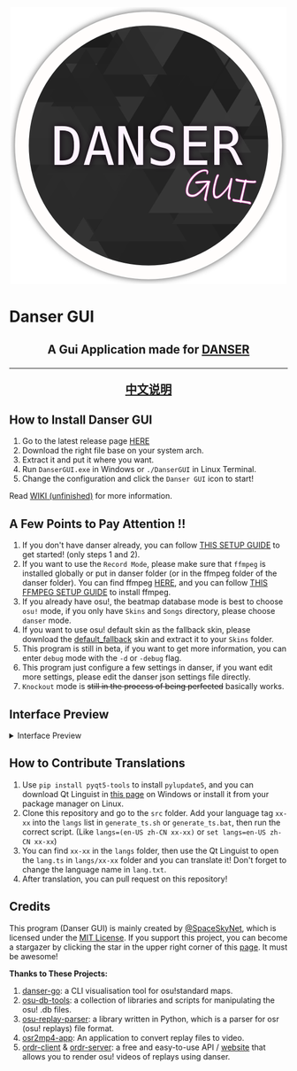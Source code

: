 <p align="center">
  <img width="500px" src="assets/danser-gui.png"/>
</p>

# Danser GUI

<h2 align="center">A Gui Application made for <a href="https://github.com/Wieku/danser-go">DANSER</a>
<hr>

[中文说明](README-zh.md)

## How to Install Danser GUI

1. Go to the latest release page [HERE](https://github.com/spaceskynet/danser-gui/releases/latest)
2. Download the right file base on your system arch.
3. Extract it and put it where you want.
4. Run `DanserGUI.exe` in Windows or `./DanserGUI` in Linux Terminal.
5. Change the configuration and click the `Danser GUI` icon to start!

Read [WIKI (unfinished)](https://github.com/spaceskynet/danser-gui/wiki) for more information.

## A Few Points to Pay Attention !!

1. If you don't have danser already, you can follow [THIS SETUP GUIDE](https://github.com/Wieku/danser-go/wiki/Setup-Guide) to get started! (only steps 1 and 2).
2. If you want to use the `Record Mode`, please make sure that `ffmpeg` is installed globally or put in danser folder (or in the ffmpeg folder of the danser folder). You can find ffmpeg [HERE](https://github.com/BtbN/FFmpeg-Builds/releases/), and you can follow [THIS FFMPEG SETUP GUIDE](https://github.com/Wieku/danser-go/wiki/FFmpeg) to install ffmpeg.
3. If you already have osu!, the beatmap database mode is best to choose `osu!` mode, if you only have `Skins` and `Songs` directory, please choose `danser` mode.
4. If you want to use osu! default skin as the fallback skin, please download the [default_fallback](https://github.com/spaceskynet/git-cloud/blob/master/osu!/Skins/default_fallback.osk) skin and extract it to your `Skins` folder.
5. This program is still in beta, if you want to get more information, you can enter `debug` mode with the `-d` or `-debug` flag.
6. This program just configure a few settings in danser, if you want edit more settings, please edit the danser json settings file directly.
7. `Knockout` mode is ~~still in the process of being perfected~~ basically works.

## Interface Preview

<details>
<summary>Interface Preview</summary>

![fig1](assets/fig1.png)

![fig2](assets/fig2.png)

![fig3](assets/fig3.png)

![fig4](assets/fig4.png)

![fig5](assets/fig5.png)

![fig6](assets/fig6.png)

![fig7](assets/fig7.png)

![fig8](assets/fig8.png)

![fig9](assets/fig9.png)

</details>

## How to Contribute Translations

1. Use `pip install pyqt5-tools` to install `pylupdate5`, and you can download Qt Linguist in [this page](https://download.qt.io/linguist_releases/) on Windows or install it from your package manager on Linux.
2. Clone this repository and go to the `src` folder. Add your language tag `xx-xx` into the `langs` list in `generate_ts.sh` or `generate_ts.bat`, then run the correct script. (Like `langs=(en-US zh-CN xx-xx)` or `set langs=en-US zh-CN xx-xx`)
3. You can find `xx-xx` in the `langs` folder, then use the Qt Linguist to open the `lang.ts` in `langs/xx-xx` folder and you can translate it! Don't forget to change the language name in `lang.txt`.
4. After translation, you can pull request on this repository!

## Credits

This program (Danser GUI) is mainly created by [@SpaceSkyNet](https://github.com/spaceskynet), which is licensed under the [MIT License](./LICENSE). If you support this project, you can become a stargazer by clicking the star in the upper right corner of this [page](https://github.com/spaceskynet/danser-gui/). It must be awesome!

**Thanks to These Projects:**

1. [danser-go](https://github.com/Wieku/danser-go): a CLI visualisation tool for osu!standard maps.
2. [osu-db-tools](https://github.com/jaasonw/osu-db-tools): a collection of libraries and scripts for manipulating the osu! .db files.
3. [osu-replay-parser](https://github.com/kszlim/osu-replay-parser): a library written in Python, which is a parser for osr (osu! replays) file format.
4. [osr2mp4-app](https://github.com/uyitroa/osr2mp4-app): An application to convert replay files to video.
5. [ordr-client](https://github.com/MasterIO02/ordr-client) & [ordr-server](https://github.com/MasterIO02/ordr-server): a free and easy-to-use API / [website](https://ordr.issou.best/) that allows you to render osu! videos of replays using danser.